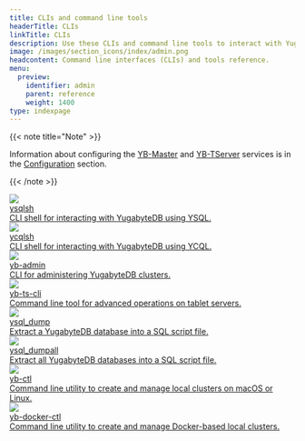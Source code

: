 ```yaml
---
title: CLIs and command line tools
headerTitle: CLIs
linkTitle: CLIs
description: Use these CLIs and command line tools to interact with YugabyteDB.
image: /images/section_icons/index/admin.png
headcontent: Command line interfaces (CLIs) and tools reference.
menu:
  preview:
    identifier: admin
    parent: reference
    weight: 1400
type: indexpage
---
```


{{< note title="Note" >}}

Information about configuring the [YB-Master](../reference/configuration/yb-master/) and [YB-TServer](../reference/configuration/yb-tserver/) services is in the [Configuration](../reference/configuration/) section.

{{< /note >}}

<div class="row">
  <div class="col-12 col-md-6 col-lg-12 col-xl-6">
    <a class="section-link icon-offset" href="ysqlsh/">
      <div class="head">
        <img class="icon" src="/images/section_icons/api/ysql.png" aria-hidden="true" />
        <div class="title">ysqlsh</div>
      </div>
      <div class="body">
        CLI shell for interacting with YugabyteDB using YSQL.
      </div>
    </a>
  </div>

  <div class="col-12 col-md-6 col-lg-12 col-xl-6">
    <a class="section-link icon-offset" href="ycqlsh/">
      <div class="head">
        <img class="icon" src="/images/section_icons/api/ycql.png" aria-hidden="true" />
        <div class="title">ycqlsh</div>
      </div>
      <div class="body">
        CLI shell for interacting with YugabyteDB using YCQL.
      </div>
    </a>
  </div>

  <div class="col-12 col-md-6 col-lg-12 col-xl-6">
    <a class="section-link icon-offset" href="yb-admin/">
      <div class="head">
        <img class="icon" src="/images/section_icons/api/ysql.png" aria-hidden="true" />
        <div class="title">yb-admin</div>
      </div>
      <div class="body">
        CLI for administering YugabyteDB clusters.
      </div>
    </a>
  </div>

  <div class="col-12 col-md-6 col-lg-12 col-xl-6">
    <a class="section-link icon-offset" href="yb-ts-cli/">
      <div class="head">
        <img class="icon" src="/images/section_icons/api/ysql.png" aria-hidden="true" />
        <div class="title">yb-ts-cli</div>
      </div>
      <div class="body">
        Command line tool for advanced operations on tablet servers.
      </div>
    </a>
  </div>

  <div class="col-12 col-md-6 col-lg-12 col-xl-6">
    <a class="section-link icon-offset" href="ysql-dump/">
      <div class="head">
        <img class="icon" src="/images/section_icons/api/ysql.png" aria-hidden="true" />
        <div class="title">ysql_dump</div>
      </div>
      <div class="body">
        Extract a YugabyteDB database into a SQL script file.
      </div>
    </a>
  </div>

  <div class="col-12 col-md-6 col-lg-12 col-xl-6">
    <a class="section-link icon-offset" href="ysql-dumpall/">
      <div class="head">
        <img class="icon" src="/images/section_icons/api/ysql.png" aria-hidden="true" />
        <div class="title">ysql_dumpall</div>
      </div>
      <div class="body">
        Extract all YugabyteDB databases into a SQL script file.
      </div>
    </a>
  </div>

  <div class="col-12 col-md-6 col-lg-12 col-xl-6">
    <a class="section-link icon-offset" href="yb-ctl/">
      <div class="head">
        <img class="icon" src="/images/section_icons/admin/yb-ctl.png" aria-hidden="true" />
        <div class="title">yb-ctl</div>
      </div>
      <div class="body">
        Command line utility to create and manage local clusters on macOS or Linux.
      </div>
    </a>
  </div>

  <div class="col-12 col-md-6 col-lg-12 col-xl-6">
    <a class="section-link icon-offset" href="yb-docker-ctl/">
      <div class="head">
        <img class="icon" src="/images/section_icons/admin/yb-docker-ctl.png" aria-hidden="true" />
        <div class="title">yb-docker-ctl</div>
      </div>
      <div class="body">
        Command line utility to create and manage Docker-based local clusters.
      </div>
    </a>
  </div>

</div>
